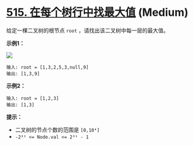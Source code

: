 # [515. 在每个树行中找最大值][link] (Medium)

[link]: https://leetcode.cn/problems/find-largest-value-in-each-tree-row/

给定一棵二叉树的根节点 `root` ，请找出该二叉树中每一层的最大值。

**示例1：**

![](https://assets.leetcode.com/uploads/2020/08/21/largest_e1.jpg)

```
输入: root = [1,3,2,5,3,null,9]
输出: [1,3,9]
```

**示例2：**

```
输入: root = [1,2,3]
输出: [1,3]
```

**提示：**

- 二叉树的节点个数的范围是 `[0,10⁴]`
- `-2³¹ <= Node.val <= 2³¹ - 1`
